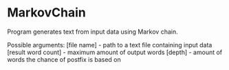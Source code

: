 # MarkovChain
Program generates text from input data using Markov chain.

Possible arguments: 
[file name] - path to a text file containing input data
[result word count] - maximum amount of output words
[depth] - amount of words the chance of postfix is based on
